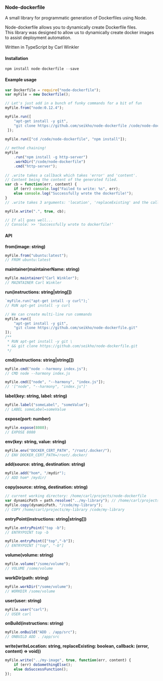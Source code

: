 ### Node-dockerfile
A small library for programmatic generation of Dockerfiles using Node.

Node-dockerfile allows you to dynamically create Dockerfile files.  
This library was designed to allow us to dynamically create docker images to assist deployment automation.
  
Written in TypeScript by Carl Winkler

#### Installation

```javascript
npm install node-dockerfile --save
```

#### Example usage
```javascript
var Dockerfile = require("node-dockerfile");
var myFile = new Dockerfile();

// Let's just add in a bunch of funky commands for a bit of fun
myFile.from("node:0.12.4");

myFile.run([
	"apt-get install -y git",
	"git clone https://github.com/seikho/node-dockerfile /code/node-dockerfile"
 ]);
 
myFile.run(["cd /code/node-dockerfile", "npm install"]);

// method chaining!
myFile
	.run("npm install -g http-server")
	.workDir("/code/node-dockerfile")
	.cmd("http-server");
	
// .write takes a callback which takes 'error' and 'content'.
// Content being the content of the generated filed.
var cb = function(err, content) {
	if (err) console.log("Failed to write: %s", err);
	else console.log("Successfully wrote the dockerfile!"); 
}
// .write takes 3 arguments: 'location', 'replaceExisting' and the callback above.

myFile.write(".", true, cb);

// If all goes well...
// Console: >> 'Successfully wrote to dockerfile!' 
```

#### API

**from(image: string)**
```javascript
myFile.from("ubuntu:latest");
// FROM ubuntu:latest  
```

**maintainer(maintainerName: string)**
```javascript
myFile.maintainer("Carl Winkler");
// MAINTAINER Carl Winkler
```

**run(instructions: string|string[])**
```javascript
`myFile.run("apt-get intall -y curl");`
// RUN apt-get install -y curl

// We can create multi-line run commands
myFile.run([
	"apt-get install -y git",
	"git clone https://github.com/seikho/node-dockerfile.git"
]);
/**
 * RUN apt-get install -y git \
 * && git clone https://github.com/seikho/node-dockerfile.git
 */
```

**cmd(instructions: string|string[])**
```javascript
myFile.cmd("node --harmony index.js");
// CMD node --harmony index.js

myFile.cmd(["node", "--harmony", "index.js"]);
// '["node", "--harmony", "index.js"]'
```

**label(key: string, label: string)**
```javascript
myFile.label("someLabel", "someValue");
// LABEL someLabel=someValue
```

**expose(port: number)**
```javascript
myFile.expose(8080);
// EXPOSE 8080
```

**env(key: string, value: string)**
```javascript
myFile.env("DOCKER_CERT_PATH", "/root/.docker/");
// ENV DOCKER_CERT_PATH=/root/.docker/
```

**add(source: string, destination: string)**
```javascript
myFile.add("hom*, "/mydir");
// ADD hom* /mydir/
```

**copy(source: string, destination: string)**
```javascript
// current working directory: /home/carl/projects/node-dockerfile
var dynamicPath = path.resolve("../my-library"); // /home/carl/projects/my-library
myFile.copy(dynamicPath, "/code/my-library");
// COPY /home/carl/projects/my-library /code/my-library
```

**entryPoint(instructions: string|string[])**
```javascript
myFile.entryPoint("top -b");
// ENTRYPOINT top -b

myFile.entryPoint(["top","-b"]);
// ENTRYPOINT ["top", "-b"]
```

**volume(volume: string)**
```javascript
myFile.volume("/some/volume");
// VOLUME /some/volume
```

**workDir(path: string)**
```javascript
myFile.workDir("/some/volume");
// WORKDIR /some/volume
```

**user(user: string)**
```javascript
myFile.user("carl");
// USER carl
```

**onBuild(instructions: string)**
```javascript
myFile.onBuild("ADD . /app/src");
// ONBUILD ADD . /app/src
```

**write(writeLocation: string, replaceExisting: boolean, callback: (error, content) => void))**
```javascript
myFile.write("../my-image", true, function(err, content) {
	if (err) doSomethingElse();
	else doSuccessFunction();
});
```

